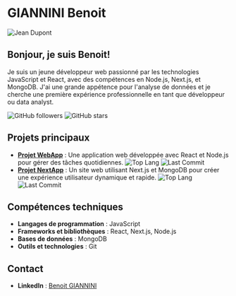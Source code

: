 # GIANNINI Benoit

![Jean Dupont](https://example.com/photo.jpg)

## Bonjour, je suis Benoit!

Je suis un jeune développeur web passionné par les technologies JavaScript et React, avec des compétences en Node.js, Next.js, et MongoDB. J'ai une grande appétence pour l'analyse de données et je cherche une première expérience professionnelle en tant que développeur ou data analyst.

![GitHub followers](https://img.shields.io/github/followers/Faooel?label=Follow&style=social) ![GitHub stars](https://img.shields.io/github/stars/Faooel?style=social)

## Projets principaux

- [**Projet WebApp**](https://github.com/jeandupont/webapp) : Une application web développée avec React et Node.js pour gérer des tâches quotidiennes.
  ![Top Lang](https://img.shields.io/github/languages/top/jeandupont/webapp) ![Last Commit](https://img.shields.io/github/last-commit/jeandupont/webapp)
- [**Projet NextApp**](https://github.com/jeandupont/nextapp) : Un site web utilisant Next.js et MongoDB pour créer une expérience utilisateur dynamique et rapide.
  ![Top Lang](https://img.shields.io/github/languages/top/jeandupont/nextapp) ![Last Commit](https://img.shields.io/github/last-commit/jeandupont/nextapp)

## Compétences techniques

- **Langages de programmation** : JavaScript
- **Frameworks et bibliothèques** : React, Next.js, Node.js
- **Bases de données** : MongoDB
- **Outils et technologies** : Git

## Contact

- **LinkedIn** : [Benoit GIANNINI](https://www.linkedin.com/in/jeandupont)
